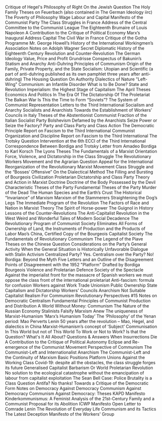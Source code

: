 Critique of Hegel's Philosophy of Right
On the Jewish Question
The Holy Family
Theses on Feuerbach (also contained in The German Ideology iirc)
The Poverty of Philosophy
Wage Labour and Capital
Manifesto of the Communist Party
The Class Struggles in France
Address of the Central Committee to the Communist League
The Eighteenth Brumaire of Louis Napoleon
A Contribution to the Critique of Political Economy
Marx’s Inaugural Address
Capital
The Civil War in France
Critique of the Gotha Programme
Mr. George Howell’s History of the International Workingmen’s Association
Notes on Adolph Wagner
Secret Diplomatic History of the Eighteenth Century Revolution and Counter-Revolution
The German Ideology
Value, Price and Profit
Grundrisse
Conspectus of Bakunin’s Statism and Anarchy
Anti-Duhring
Principles of Communism
Origin of the Family, Private Property, and the State
Socialism: Utopian and Scientific (a part of anti-duhring published as its own pamphlet three years after anti-duhring)
The Housing Question
On Authority
Dialectics of Nature
"Left-Wing" Communism: an Infantile Disorder
What is to Be Done?
State and Revolution
Imperialism: the Highest Stage of Capitalism
The April Theses
Economics And Politics In The Era Of The Dictatorship Of The Proletariat
The Balkan War
Is This the Time to Form “Soviets”?
The System of Communist Representation
Letters to the Third International
Socialism and Anarchy
Socialists and Anarchists
Towards the Establishment of Workers’ Councils in Italy
Theses of the Abstentionist Communist Fraction of the Italian Socialist Party
Bolshevism Defamed by the Anarchists
Seize Power or Seize the Factory?
Party and Class
Party and Class Action
The Democratic Principle
Report on Fascism to the Third International
Communist Organization and Discipline
Report on Fascism to the Third International
The Trotsky Question
Intervention at the 6th ECCI of the Third International
Correspondence Between Bordiga and Trotsky
Letter from Amadeo Bordiga to Karl Korsch
The Lyons Theses
The Fundamentals of a Marxist Orientation
Force, Violence, and Dictatorship in the Class Struggle
The Revolutionary Workers Movement and the Agrarian Question
Appeal for the International Reorganization of the Revolutionary Marxist Movement
Class Struggle and the “Bosses’ Offensive”
On the Dialectical Method
The Filling and Bursting of Bourgeois Civilization
Proletarian Dictatorship and Class Party
Theory and Action in Marxist Doctrine
Doctrine of the Body Possessed by the Devil
Characteristic Theses of the Party
Fundamental Theses of the Party
Murder of the Dead
The Human Species and the Earth’s Crust
The Historical “Invariance” of Marxism
Marxism of the Stammerers
Straightening the Dog’s Legs
The Immediate Program of the Revolution
The Factors of Race and Nation in Marxist Theory
The Spirit of Horse-power
The Guignol in History
Lessons of the Counter-Revolutions
The Anti-Capitalist Revolution in the West
Weird and Wonderful Tales of Modern Social Decadence
The Revolutionary Program of Communist Society Eliminates All Forms of Ownership of Land, the Instruments of Production and the Products of Labor
Mao’s China, Certified Copy of the Bourgeois Capitalist Society
The Fundamentals of Revolutionary Communism
The Legend of the Piave
Theses on the Chinese Question
Considerations on the Party’s General Activity When the General Situation is Historically Unfavorable
Dialogue with Stalin
Activism
Centralized Party? Yes. Centralism over the Party? No!
Bordiga: Beyond the Myth
Five Letters and an Outline of the Disagreement
Points of Disagreement with the 1952 "Platform" Drafted by Bordiga
Bourgeois Violence and Proletarian Defence
Society of the Spectacle
Against the imperialist front for the massacre of Spanish workers we must oppose the class front of the international proletariat
Anti-fascism: formula for confusion
Workers against Work
Trade Unionism
Public Ownership
State Capitalism and Dictatorship
Workers' Councils
Anarchism Not Suitable
Capitalist Realism
For Communism
Revolutionary Perspectives #15
Notes on Democratic Centralism
Fundamental Principles of Communist Production and Distribution
A World Without Money: Communism
The Nature of the Russian Economy
Stalinists Falsify Marxism Anew
The uniqueness of Marxist-Humanism
‘Marx’s Humanism Today’
The ‘Philosophy’ of the Yenan period: Mao Perverts Lenin
50 years after the revolution – Mao, Hegel, and dialectics in China
Marxist-Humanism’s concept of ‘Subject’
Communisation
In This World but not of This World
To Work or Not to Work? Is that the Question?
What's It All About? Questions & Answers
When Insurrections Die
A Contribution to the Critique of Political Autonomy
Eclipse and Re-emergence of the Communist Movement
Perspective of Communism
The Communist-Left and Internationalist Anarchism
The Communist-Left and the Continuity of Marxism
Basic Positions
Platform
Unions Against the Working Class
Covid-19: despite all the obstacles, the class struggle forges its future
Generalised Capitalist Barbarism Or World Proletarian Revolution
No solution to the ecological catastrophe without the emancipation of labour from capitalist exploitation
The Sean Bell Case: Police Brutality is a Class Question
Antifa? No thanks!
Towards a Critique of the Democratic Form
Notes on Democracy
Against Democracy
Communism Against Democracy
Communism Against Democracy: Theses
KAPD Manifesto
Kinderkommunismus: A Feminist Analysis of the 21st-Century Family and a Communist Proposal for its Abolition
ICWP Manifesto
Open Letter to Comrade Lenin
The Revolution of Everyday Life
Communism and its Tactics
The Latest Deception
Manifesto of the Workers' Group
